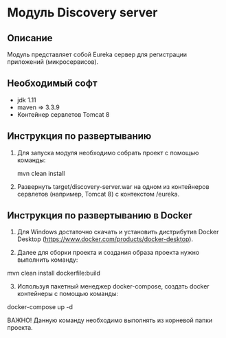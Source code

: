 Модуль Discovery server
========================================

Описание
----------------------------------------
Модуль представляет собой Eureka сервер для регистрации приложений (микросервисов).

Необходимый софт
----------------------------------------
* jdk 1.11
* maven => 3.3.9
* Контейнер сервлетов Tomcat 8

Инструкция по развертыванию
----------------------------------------

1. Для запуска модуля необходимо собрать проект с помощью команды:
    
   mvn clean install
    
2. Развернуть target/discovery-server.war на одном из контейнеров сервлетов (например, Tomcat 8) с контекстом /eureka.

Инструкция по развертыванию в Docker
-------------------------------------------------------

1. Для Windows достаточно скачать и установить дистрибутив Docker Desktop (https://www.docker.com/products/docker-desktop).

2. Далее для сборки проекта и создания образа проекта нужно выполнить команду:

mvn clean install dockerfile:build

3. Используя пакетный менеджер docker-compose, создать docker контейнеры с помощью команды:

docker-compose up -d

ВАЖНО! Данную команду необходимо выполнять из корневой папки проекта.